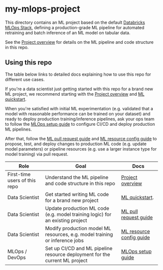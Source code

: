 # my-mlops-project

This directory contains an ML project based on the default
[Databricks MLOps Stack](https://github.com/databricks/mlops-stack),
defining a production-grade ML pipeline for automated retraining and batch inference of an ML model on tabular data.

See the [Project overview](./docs/project-overview.md) for details on the ML pipeline and code structure
in this repo.

## Using this repo

The table below links to detailed docs explaining how to use this repo for different use cases.

If you're a data scientist just getting started with this repo for a brand new ML project, we recommend starting with
the [Project overview](./docs/project-overview.md) and
[ML quickstart](./docs/ml-developer-guide-fs.md).


When you're satisfied with initial ML experimentation (e.g. validated that a model with reasonable performance can be
trained on your dataset) and ready to deploy production training/inference
pipelines, ask your ops team to follow the [MLOps setup guide](./docs/mlops-setup.md) to configure CI/CD and deploy 
production ML pipelines.

After that, follow the [ML pull request guide](./docs/ml-pull-request.md)
and [ML resource config guide](databricks-config/README.md) to propose, test, and deploy changes to production ML code (e.g. update model parameters)
or pipeline resources (e.g. use a larger instance type for model training) via pull request.

| Role                          | Goal                                                                          | Docs                                                                                                                                                                      |
|-------------------------------|-------------------------------------------------------------------------------|---------------------------------------------------------------------------------------------------------------------------------------------------------------------------|
| First-time users of this repo | Understand the ML pipeline and code structure in this repo                    | [Project overview](./docs/project-overview.md)                                                                                                                            |
| Data Scientist                | Get started writing ML code for a brand new project                           | [ML quickstart](./docs/ml-developer-guide-fs.md).  |
| Data Scientist                | Update production ML code (e.g. model training logic) for an existing project | [ML pull request guide](./docs/ml-pull-request.md)                                                                                                                        |
| Data Scientist                | Modify production model ML resources, e.g. model training or inference jobs   | [ML resource config guide](databricks-config/README.md)                                                                                                                   |
| MLOps / DevOps                | Set up CI/CD and ML pipeline resource deployment for the current ML project   | [MLOps setup guide](./docs/mlops-setup.md)                                                                                                                                |
